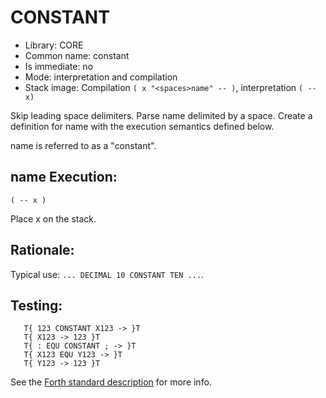 # CONSTANT

- Library: CORE
- Common name: constant
- Is immediate: no
- Mode: interpretation and compilation
- Stack image: Compilation `( x "<spaces>name" -- )`, interpretation `( -- x)`

Skip leading space delimiters. Parse name delimited by a space. Create a definition for name with the execution semantics defined below.
   
name is referred to as a "constant".
   
## name Execution:

   `( -- x )`

   Place x on the stack.
   
## Rationale:

   Typical use: `... DECIMAL 10 CONSTANT TEN ...`.
   
## Testing:

```
   T{ 123 CONSTANT X123 -> }T
   T{ X123 -> 123 }T
   T{ : EQU CONSTANT ; -> }T
   T{ X123 EQU Y123 -> }T
   T{ Y123 -> 123 }T
```

See the [Forth standard description](https://forth-standard.org/standard/core/CONSTANT) for more info.